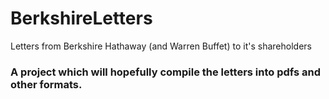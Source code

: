# BerkshireLetters
Letters from Berkshire Hathaway (and Warren Buffet) to it's shareholders

### A project which will hopefully compile the letters into pdfs and other formats.
